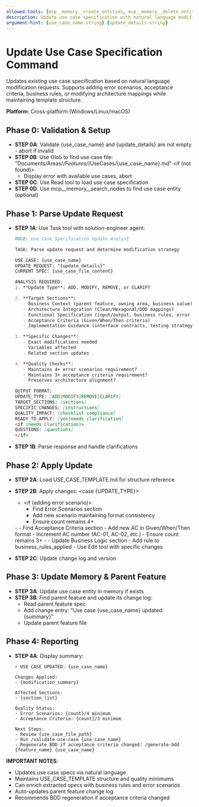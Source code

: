 ```yaml
---
allowed-tools: [mcp__memory__create_entities, mcp__memory__delete_entities, mcp__memory__create_relations, mcp__memory__delete_relations, mcp__memory__add_observations, mcp__memory__delete_observations, mcp__memory__read_graph, mcp__memory__search_nodes, mcp__memory__open_nodes, Task, Read, Write, Edit, Glob, Bash, TodoWrite]
description: Update use case specification with natural language modification requests
argument-hint: {use_case_name:string} {update_details:string}
---
```


# Update Use Case Specification Command

Updates existing use case specification based on natural language modification requests. Supports adding error scenarios, acceptance criteria, business rules, or modifying architecture mappings while maintaining template structure.

**Platform**: Cross-platform (Windows/Linux/macOS)

## Phase 0: Validation & Setup

- **STEP 0A**: Validate {use_case_name} and {update_details} are not empty - abort if invalid
- **STEP 0B**: Use Glob to find use case file: "Documents/Areas/*/Features/*/UseCases/{use_case_name}.md"
  <if (not found)>
  - Display error with available use cases, abort
  </if>
- **STEP 0C**: Use Read tool to load use case specification
- **STEP 0D**: Use mcp__memory__search_nodes to find use case entity (optional)

## Phase 1: Parse Update Request

- **STEP 1A**: Use Task tool with solution-engineer agent:
  ```markdown
  ROLE: Use Case Specification Update Analyst

  TASK: Parse update request and determine modification strategy

  USE CASE: {use_case_name}
  UPDATE REQUEST: "{update_details}"
  CURRENT SPEC: {use_case_file_content}

  ANALYSIS REQUIRED:
  1. **Update Type**: ADD, MODIFY, REMOVE, or CLARIFY

  2. **Target Sections**:
     - Business Context (parent feature, owning area, business value)
     - Architecture Integration (Clean/Hexagonal/DDD mappings)
     - Functional Specification (input/output, business rules, error scenarios)
     - Acceptance Criteria (Given/When/Then criteria)
     - Implementation Guidance (interface contracts, testing strategy)

  3. **Specific Changes**:
     - Exact modifications needed
     - Variables affected
     - Related section updates

  4. **Quality Checks**:
     - Maintains 4+ error scenarios requirement?
     - Maintains 3+ acceptance criteria requirement?
     - Preserves architecture alignment?

  OUTPUT FORMAT:
  UPDATE_TYPE: [ADD|MODIFY|REMOVE|CLARIFY]
  TARGET_SECTIONS: [sections]
  SPECIFIC_CHANGES: [instructions]
  QUALITY_IMPACT: [checklist compliance]
  READY_TO_APPLY: [yes|needs_clarification]
  <if (needs clarification)>
  QUESTIONS: [questions]
  </if>
  ```

- **STEP 1B**: Parse response and handle clarifications

## Phase 2: Apply Update

- **STEP 2A**: Load USE_CASE_TEMPLATE.md for structure reference
- **STEP 2B**: Apply changes:
  <case {UPDATE_TYPE}>
  <is ADD>
    - <if (adding error scenario)>
      - Find Error Scenarios section
      - Add new scenario maintaining format consistency
      - Ensure count remains 4+
    </if>
    - <if (adding acceptance criterion)>
      - Find Acceptance Criteria section
      - Add new AC in Given/When/Then format
      - Increment AC number (AC-01, AC-02, etc.)
      - Ensure count remains 3+
    </if>
    - <if (adding business rule)>
      - Update Business Logic section
      - Add rule to business_rules_applied
    </if>
  <is MODIFY or REMOVE or CLARIFY>
    - Use Edit tool with specific changes
  </case>

- **STEP 2C**: Update change log and version

## Phase 3: Update Memory & Parent Feature

- **STEP 3A**: Update use case entity in memory if exists
- **STEP 3B**: Find parent feature and update its change log:
  - Read parent feature spec
  - Add change entry: "Use case {use_case_name} updated: {summary}"
  - Update parent feature file

## Phase 4: Reporting

- **STEP 4A**: Display summary:
  ```
  ✓ USE CASE UPDATED: {use_case_name}

  Changes Applied:
  - {modification_summary}

  Affected Sections:
  - {section_list}

  Quality Status:
  - Error Scenarios: {count}/4 minimum
  - Acceptance Criteria: {count}/3 minimum

  Next Steps:
  - Review {use_case_file_path}
  - Run /validate-use-case {use_case_name}
  - Regenerate BDD if acceptance criteria changed: /generate-bdd {feature_name} {use_case_name}
  ```

**IMPORTANT NOTES**:
- Updates use case specs via natural language
- Maintains USE_CASE_TEMPLATE structure and quality minimums
- Can enrich extracted specs with business rules and error scenarios
- Auto-updates parent feature change log
- Recommends BDD regeneration if acceptance criteria changed